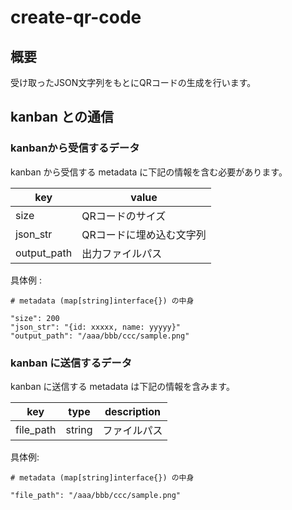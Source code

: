 # create-qr-code

## 概要
受け取ったJSON文字列をもとにQRコードの生成を行います。

## kanban との通信
### kanbanから受信するデータ
kanban から受信する metadata に下記の情報を含む必要があります。

| key | value |
| --- | --- |
| size | QRコードのサイズ |
| json_str | QRコードに埋め込む文字列 |
| output_path | 出力ファイルパス |

具体例 : 
```example
# metadata (map[string]interface{}) の中身

"size": 200
"json_str": "{id: xxxxx, name: yyyyy}"
"output_path": "/aaa/bbb/ccc/sample.png"
```

### kanban に送信するデータ
kanban に送信する metadata は下記の情報を含みます。

| key | type | description |
| --- | --- | --- |
| file_path | string | ファイルパス |

具体例: 
```example
# metadata (map[string]interface{}) の中身

"file_path": "/aaa/bbb/ccc/sample.png"
```
